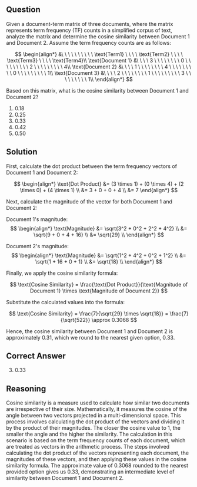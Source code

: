 ## Question
Given a document-term matrix of three documents, where the matrix represents term frequency (TF) counts in a simplified corpus of text, analyze the matrix and determine the cosine similarity between Document 1 and Document 2. Assume the term frequency counts are as follows:

$$
\begin{align*}
&\ \ \ \ \ \ \ \ \ \ \text{Term1} \ \ \ \ \text{Term2} \ \ \ \ \text{Term3} \ \ \ \ \text{Term4}\\
\text{Document 1} &\ \ \ \ 3 \ \ \ \ \ \ \ \ 0 \ \ \ \ \ \ \ \ \ 2 \ \ \ \ \ \ \ \ \ 4\\
\text{Document 2} &\ \ \ \ 1 \ \ \ \ \ \ \ \ 4 \ \ \ \ \ \ \ \ \ 0 \ \ \ \ \ \ \ \ \ 1\\
\text{Document 3} &\ \ \ \ 2 \ \ \ \ \ \ \ \ 1 \ \ \ \ \ \ \ \ \ 3 \ \ \ \ \ \ \ \ \ 1\\
\end{align*}
$$

Based on this matrix, what is the cosine similarity between Document 1 and Document 2?

1. 0.18
2. 0.25
3. 0.33
4. 0.42
5. 0.50

## Solution

First, calculate the dot product between the term frequency vectors of Document 1 and Document 2:

$$
\begin{align*}
\text{Dot Product} &= (3 \times 1) + (0 \times 4) + (2 \times 0) + (4 \times 1) \\
&= 3 + 0 + 0 + 4 \\
&= 7
\end{align*}
$$

Next, calculate the magnitude of the vector for both Document 1 and Document 2:

Document 1's magnitude:
$$
\begin{align*}
\text{Magnitude} &= \sqrt{3^2 + 0^2 + 2^2 + 4^2} \\
&= \sqrt{9 + 0 + 4 + 16} \\
&= \sqrt{29} \\
\end{align*}
$$

Document 2's magnitude:
$$
\begin{align*}
\text{Magnitude} &= \sqrt{1^2 + 4^2 + 0^2 + 1^2} \\
&= \sqrt{1 + 16 + 0 + 1} \\
&= \sqrt{18} \\
\end{align*}
$$

Finally, we apply the cosine similarity formula:

$$
\text{Cosine Similarity} = \frac{\text{Dot Product}}{\text{Magnitude of Document 1} \times \text{Magnitude of Document 2}}
$$

Substitute the calculated values into the formula:

$$
\text{Cosine Similarity} = \frac{7}{\sqrt{29} \times \sqrt{18}} = \frac{7}{\sqrt{522}} \approx 0.3068
$$

Hence, the cosine similarity between Document 1 and Document 2 is approximately 0.31, which we round to the nearest given option, 0.33.

## Correct Answer

3. 0.33

## Reasoning

Cosine similarity is a measure used to calculate how similar two documents are irrespective of their size. Mathematically, it measures the cosine of the angle between two vectors projected in a multi-dimensional space. This process involves calculating the dot product of the vectors and dividing it by the product of their magnitudes. The closer the cosine value to 1, the smaller the angle and the higher the similarity. The calculation in this scenario is based on the term frequency counts of each document, which are treated as vectors in the arithmetic process. The steps involved calculating the dot product of the vectors representing each document, the magnitudes of these vectors, and then applying these values in the cosine similarity formula. The approximate value of 0.3068 rounded to the nearest provided option gives us 0.33, demonstrating an intermediate level of similarity between Document 1 and Document 2.
